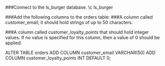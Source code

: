 ###Connect to the ls_burger database. 
\c ls_burger

###Add the following columns to the orders table:
###A column called customer_email; it should hold strings of up to 50 characters.

###A column called customer_loyalty_points that should hold integer values. If no value is specified for this column, then a value of 0 should be applied.

ALTER TABLE orders
ADD COLUMN customer_email VARCHAR(50)
ADD COLUMN customer_loyalty_points INT DEFAULT 0;
